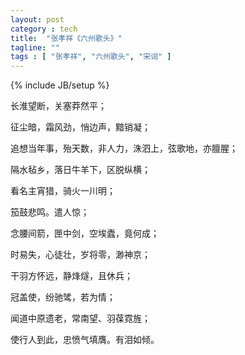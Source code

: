 ```yaml
---
layout: post
category : tech
title:  "张孝祥《六州歌头》"
tagline: ""
tags : [ "张孝祥", "六州歌头", "宋词" ] 
---
```

{% include JB/setup %}

长淮望断，关塞莽然平；

征尘暗，霜风劲，悄边声，黯销凝；

追想当年事，殆天数，非人力，洙泗上，弦歌地，亦膻腥；

隔水毡乡，落日牛羊下，区脱纵横；

看名主宵猎，骑火一川明；

笳鼓悲鸣。遣人惊；

念腰间箭，匣中剑，空埃蠹，竟何成；

时易失，心徒壮，岁将零，渺神京；

干羽方怀远，静烽燧，且休兵；

冠盖使，纷驰骘，若为情；

闻道中原遗老，常南望、羽葆霓旌；

使行人到此，忠愤气填膺。有泪如倾。
